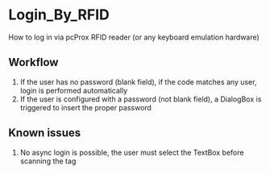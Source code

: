 # Login_By_RFID
How to log in via pcProx RFID reader (or any keyboard emulation hardware)

## Workflow
1. If the user has no password (blank field), if the code matches any user, login is performed automatically
2. If the user is configured with a password (not blank field), a DialogBox is triggered to insert the proper password

## Known issues
1. No async login is possible, the user must select the TextBox before scanning the tag
